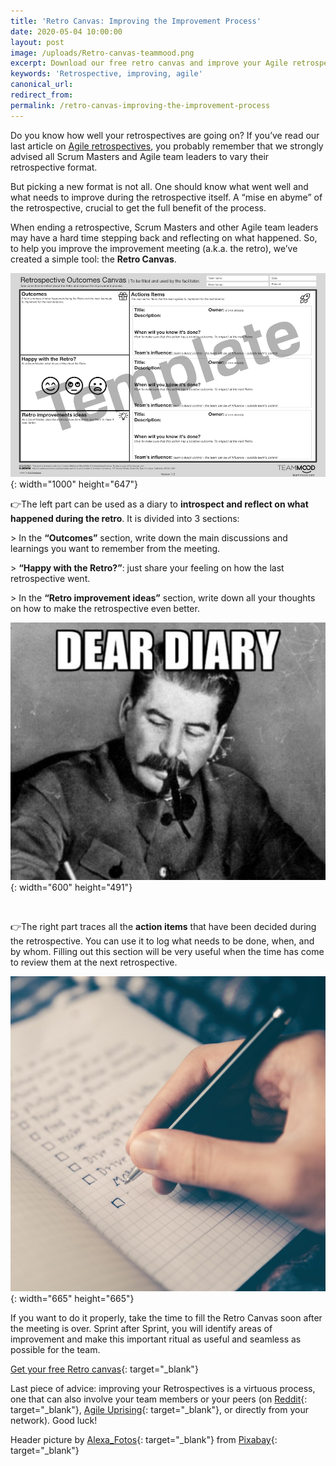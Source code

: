 ```yaml
---
title: 'Retro Canvas: Improving the Improvement Process'
date: 2020-05-04 10:00:00
layout: post
image: /uploads/Retro-canvas-teammood.png
excerpt: Download our free retro canvas and improve your Agile retrospectives
keywords: 'Retrospective, improving, agile'
canonical_url:
redirect_from:
permalink: /retro-canvas-improving-the-improvement-process
---
```


Do you know how well your retrospectives are going on? If you’ve read our last article on [Agile retrospectives](https://blog.teammood.com/agile-retrospectives#agile-retrospective-agenda), you probably remember that we strongly advised all Scrum Masters and Agile team leaders to vary their retrospective format.&nbsp;

But picking a new format is not all. One should know what went well and what needs to improve during the retrospective itself. A “mise en abyme” of the retrospective, crucial to get the full benefit of the process.&nbsp;

When ending a retrospective, Scrum Masters and other Agile team leaders may have a hard time stepping back and reflecting on what happened. So, to help you improve the improvement meeting (a.k.a. the retro), we’ve created a simple tool: the **Retro Canvas**.&nbsp;

![](/uploads/retrospective-outcomes-canvas-v1-1.png){: width="1000" height="647"}

👉The left part can be used as a diary to **introspect and reflect on what happened during the retro**. It is divided into 3 sections:

&gt; In the **“Outcomes”** section, write down the main discussions and learnings you want to remember from the meeting.

&gt; **“Happy with the Retro?”**\: just share your feeling on how the last retrospective went.

&gt; In the **“Retro improvement ideas”** section, write down all your thoughts on how to make the retrospective even better.

![Diary-retro-canv-teammood](/uploads/diary-retro-canvas.jpg){: width="600" height="491"}

&nbsp;

👉The right part traces all the **action items** that have been decided during the retrospective. You can use it to log what needs to be done, when, and by whom. Filling out this section will be very useful when the time has come to review them at the next retrospective.&nbsp;

![](/uploads/glenn-carstens-peters-rlw-uc03gwc-unsplash.jpg){: width="665" height="665"}

If you want to do it properly, take the time to fill the Retro Canvas soon after the meeting is over. Sprint after Sprint, you will identify areas of improvement and make this important ritual as useful and seamless as possible for the team.

[Get your free Retro canvas](https://canvas.teammood.com/retro-canvas){: target="_blank"}

Last piece of advice: improving your Retrospectives is a virtuous process, one that can also involve your team members or your peers (on [Reddit](https://www.reddit.com/r/agile/){: target="_blank"}, [Agile Uprising](https://coalition.agileuprising.com/){: target="_blank"}, or directly from your network). Good luck\!

Header picture by [Alexa\_Fotos](https://pixabay.com/users/Alexas_Fotos-686414/?utm_source=link-attribution&amp;amp;utm_medium=referral&amp;amp;utm_campaign=image&amp;amp;utm_content=4330453){: target="_blank"}&nbsp;from [Pixabay](https://pixabay.com/?utm_source=link-attribution&amp;amp;utm_medium=referral&amp;amp;utm_campaign=image&amp;amp;utm_content=4330453){: target="_blank"}